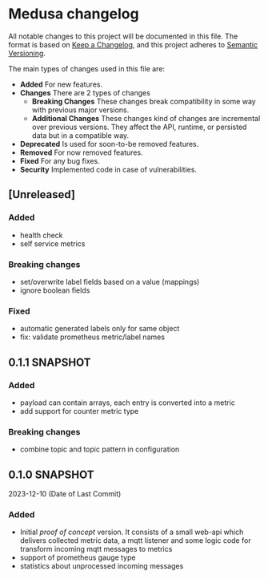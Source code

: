 # Medusa changelog

All notable changes to this project will be documented in this file.
The format is based on [Keep a Changelog](https://keepachangelog.com/en/1.0.0/),
and this project adheres to [Semantic Versioning](https://semver.org/spec/v2.0.0.html).

The main types of changes used in this file are:

- **Added** For new features.
- **Changes** There are 2 types of changes
    - **Breaking Changes** These changes break compatibility in some way with previous major versions. 
    - **Additional Changes** These changes kind of changes are incremental over previous versions. 
                             They affect the API, runtime, or persisted data but in a compatible way.
- **Deprecated** Is used for soon-to-be removed features.
- **Removed** For now removed features.
- **Fixed** For any bug fixes.
- **Security** Implemented code in case of vulnerabilities.

## [Unreleased]

### Added

- health check
- self service metrics 

### Breaking changes

- set/overwrite label fields based on a value (mappings)
- ignore boolean fields

### Fixed

- automatic generated labels only for same object 
- fix: validate prometheus metric/label names

## 0.1.1 SNAPSHOT

### Added

- payload can contain arrays, each entry is converted into a metric
- add support for counter metric type

### Breaking changes

- combine topic and topic pattern in configuration 

## 0.1.0 SNAPSHOT 
2023-12-10 (Date of Last Commit)

### Added

- Initial *proof of concept* version. It consists of a small web-api which delivers collected
  metric data, a mqtt listener and some logic code for transform incoming mqtt messages to
  metrics
- support of prometheus gauge type 
- statistics about unprocessed incoming messages

